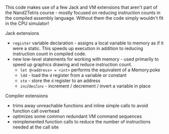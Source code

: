 
This code makes use of a few Jack and VM extensions that aren't part of the Nand2Tetris course - mostly focused on reducing instruction counts in the compiled assembly language. Without them the code simply wouldn't fit in the CPU simulator!

Jack extensions

  * `register` variable declaration - assigns a local variable to memory as if it were a static. This speeds up execution in addition to reducing instruction count in compiled code.
  * new low-level statements for working with memory - used primarily to speed up graphics drawing and reduce instruction count.
    * `let @<address> = <int>` performs the equivalent of a Memory.poke
    * `ldd` - load the `d` register from a variable or constant
    * `sto` - store the `d` register to an address
    * `inc`/`dec`/`inv` - increment / decrement / invert a variable in place 

Compiler extensions

  * trims away unreachable functions and inline simple calls to avoid function call overhead
  * optimizes some common redundant VM command sequences 
  * reimplemented function calls to reduce the number of instructions needed at the call site
